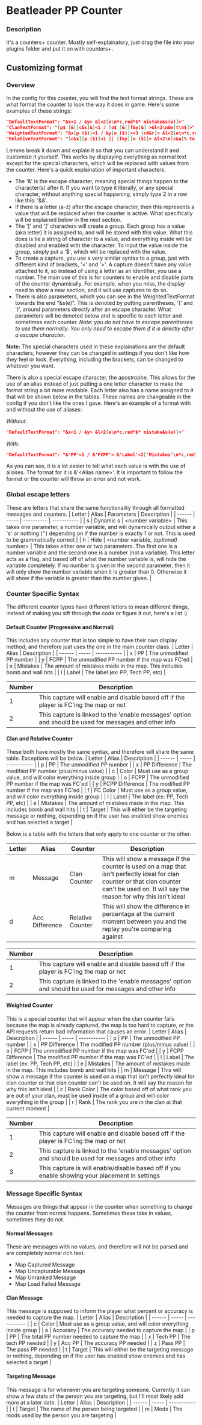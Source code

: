 # Beatleader PP Counter
### Description
It's a counters+ counter. Mostly self-explainatory, just drag the file into your plugins folder and put it on with counters+.
## Customizing format
### Overview
In the config for this counter, you will find the text format strings. These are what format the counter to look the way it does in game. Here's some examples of these strings:
```json
"DefaultTextFormat": "&x<1 / &y> &l<2[e\n*c,red*$* mistake&s(e)]>"
"ClanTextFormat": "[p$ ]&[[c&x]&]<1 / [o$ ]&[[f&y]&] >&l<2\n&m[t\n$]>"
"WeightedTextFormat": "&x[p ($)]<1 / &y[o ($)]><3 [c#&r]> &l<2[e\n*c,red*$* mistake&s(e)][m\n$]>"
"RelativeTextFormat": "[c&x][p ($)]<1 || [f&y][o ($)]> &l<2\n[c&a]% to beat[t\n$]>"
```
Lemme break it down and explain it so that you can understand it and customize it yourself. This works by displaying everything as normal text except for the special characters, which will be replaced with values from the counter. 
Here's a quick explaination of important characters.
- The '&' is the escape character, meaning special things happen to the character(s) after it. If you want to type it literally, or any special character, without anything special happening, simply type 2 in a row like this: '&&'.
- If there is a letter (a-z) after the escape character, then this represents a value that will be replaced when the counter is active. What specifically will be explained below in the next section.
- The '[' and ']' characters will create a group. Each group has a value (aka letter) it is assigned to, and will be stored with this value. 
  What this does is tie a string of character to a value, and everything inside will be disabled and enabled with the character. To input the value inside the group, simply put a '$', which will be replaced with the value.
- To create a capture, you use a very similar syntax to a group, just with different kind of brackets, '<' and '>'. A capture doesn't have any value attached to it, so instead of using a letter as an identifier, you use a number.
  The main use of this is for counters to enable and disable parts of the counter dynamically. For example, when you miss, the display need to show a new section, and it will use captures to do so.
- There is also parameters, which you can see in the WeightedTextFormat towards the end "&s(e)". This is denoted by putting parentheses, '(' and ')', around parameters directly after an escape character. What parameters will be denoted below and is specific to each letter and sometimes each counter. *Note: you do not have to escape parentheses to use them normally. You only need to escape them if it is directly after a escape character.* 

**Note:** The special characters used in these explainations are the default characters, however they can be changed in settings if you don't like how they feel or look. Everything, including the brackets, can be changed to whatever you want.

There is also a special escape character, the apostrophe. This allows for the use of an alias instead of just putting a one letter character to make the format string a bit more readable. Each letter also has a name assigned to it that will be shown below in the tables. These names are changeable in the config if you don't like the ones I gave. Here's an example of a format with and without the use of aliases:

*Without:*
```json
"DefaultTextFormat": "&x<1 / &y> &l<2[e\n*c,red*$* mistake&s(e)]>"
```
*With:*
```json
"DefaultTextFormat": "&'PP'<1 / &'FCPP'> &'Label'<2['Mistakes'\n*c,red*$* mistake&'Dynamic s'('Mistakes')]>"
```
As you can see, it is a lot easier to tell what each value is with the use of aliases. The format for it is &'\<Alias name\>'. It is important to follow the format or the counter will throw an error and not work.

### Global escape letters
These are letters that share the same functionality through all formatted messages and counters.
| Letter | Alias | Parameters | Description |
| ------ | ----- | ---------- | ----------- |
| s | Dynamic s | \<number variable\> | This takes one parameter, a number variable, and will dynamically output either a 's' or nothing ('') depending on if the number is exactly 1 or not. This is used to be grammatically correct |
| h | Hide | \<number variable, *(optional)* number\> | This takes either one or two parameters. The first one is a number variable and the second one is a number (not a variable). This letter acts as a flag, and based off of what the number variable is, will hide the variable completely. If no number is given in the second parameter, then it will only show the number variable when it is greater than 0. Otherwise it will show if the variable is greater than the number given. | 
### Counter Specific Syntax 
The different counter types have different letters to mean different things, instead of making you sift through the code or figure it out, here's a list :)
#### Default Counter (Progressive and Normal)
This includes any counter that is too simple to have their own display method, and therefore just uses the one in the main counter class.
| Letter | Alias | Description |
| ------ | ----- | ----------- |
| x | PP | The unmodified PP number |
| y | FCPP | The unmodified PP number if the map was FC'ed |
| e | Mistakes | The amount of mistakes made in the map. This includes bomb and wall hits |
| l | Label | The label (ex: PP, Tech PP, etc) |

| Number | Description |
| ------ | ----------- |
| 1 | This capture will enable and disable based off if the player is FC'ing the map or not |
| 2 | This capture is linked to the 'enable messages' option and should be used for messages and other info |

#### Clan and Relative Counter
These both have mostly the same syntax, and therefore will share the same table. Exceptions will be below.
| Letter | Alias | Description |
| ------ | ----- | ----------- |
| p | PP | The unmodified PP number |
| x | PP Difference | The modified PP number (plus/minus value) |
| c | Color | Must use as a group value, and will color everything inside group |
| o | FCPP | The unmodified PP number if the map was FC'ed |
| y | FCPP Difference | The modified PP number if the map was FC'ed |
| f | FC Color | Must use as a group value, and will color everything inside group |
| l | Label | The label (ex: PP, Tech PP, etc) |
| e | Mistakes | The amount of mistakes made in the map. This includes bomb and wall hits |
| t | Target | This will either be the targeting message or nothing, depending on if the user has enabled show enemies and has selected a target |

Below is a table with the letters that only apply to one counter or the other.

| Letter | Alias | Counter | Description |
| ------ | ----- | ------- | ----------- |
| m | Message | Clan Counter | This will show a message if the counter is used on a map that isn't perfectly ideal for clan counter or that clan counter can't be used on. It will say the reason for why this isn't ideal |
| d | Acc Difference | Relative Counter | This will show the difference in percentage at the current moment between you and the replay you're comparing against |

| Number | Description |
| ------ | ----------- |
| 1 | This capture will enable and disable based off if the player is FC'ing the map or not |
| 2 | This capture is linked to the 'enable messages' option and should be used for messages and other info |

#### Weighted Counter
This is a special counter that will appear when the clan counter fails because the map is already captured, the map is too hard to capture, or the API requests return bad information that causes an error.
| Letter | Alias | Description |
| ------ | ----- | ----------- |
| p | PP | The unmodified PP number |
| x | PP Difference | The modified PP number (plus/minus value) |
| o | FCPP | The unmodified PP number if the map was FC'ed |
| y | FCPP Difference | The modified PP number if the map was FC'ed |
| l | Label | The label (ex: PP, Tech PP, etc) |
| e | Mistakes | The amount of mistakes made in the map. This includes bomb and wall hits |
| m | Message | This will show a message if the counter is used on a map that isn't perfectly ideal for clan counter or that clan counter can't be used on. It will say the reason for why this isn't ideal |
| c | Rank Color | The color based off of what rank you are out of your clan, must be used inside of a group and will color everything in the group |
| r | Rank | The rank you are in the clan at that current moment |

| Number | Description |
| ------ | ----------- |
| 1 | This capture will enable and disable based off if the player is FC'ing the map or not |
| 2 | This capture is linked to the 'enable messages' option and should be used for messages and other info |
| 3 | This capture is will enable/disable based off if you enable showing your placement in settings |

### Message Specific Syntax
Messages are things that appear in the counter when something to change the counter from normal happens. Sometimes these take in values, sometimes they do not.

#### Normal Messages
These are messages with no values, and therefore will not be parsed and are completely normal rich text.
- Map Captured Message
- Map Uncapturable Message
- Map Unranked Message
- Map Load Failed Message

#### Clan Message
This message is supposed to inform the player what percent or accuracy is needed to capture the map.
| Letter | Alias | Description |
| ------ | ----- | ----------- |
| c | Color | Must use as a group value, and will color everything inside group |
| a | Accuracy | The accuracy needed to capture the map |
| p | PP | The total PP number needed to capture the map |
| x | Tech PP | The tech PP needed |
| y | Acc PP | The accuracy PP needed |
| z | Pass PP | The pass PP needed |
| t | Target | This will either be the targeting message or nothing, depending on if the user has enabled show enemies and has selected a target |

#### Targeting Message
This message is for whenever you are targeting someone. Currently it can show a few stats of the person you are targeting, but I'll most likely add more at a later date.
| Letter | Alias | Description |
| ------ | ----- | ----------- |
| t | Target | The name of the person being targeted |
| m | Mods | The mods used by the person you are targeting |
